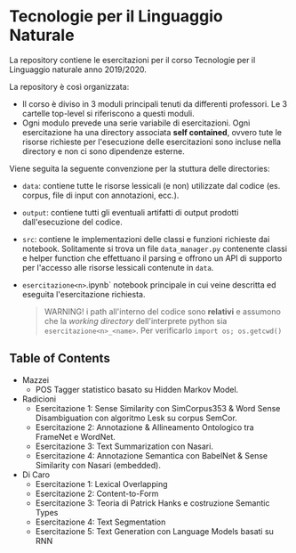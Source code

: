 # Tecnologie per il Linguaggio Naturale

La repository contiene le esercitazioni per il corso Tecnologie per il Linguaggio naturale anno 2019/2020.

La repository è così organizzata:
* Il corso è diviso in 3 moduli principali tenuti da differenti professori. Le 3 cartelle top-level si riferiscono a questi moduli.
* Ogni modulo prevede una serie variabile di esercitazioni. Ogni esercitazione ha una directory associata **self contained**, ovvero tute le risorse richieste per l'esecuzione delle esercitazioni sono incluse nella directory e non ci sono dipendenze esterne.

Viene seguita la seguente convenzione per la stuttura delle directories:

* `data`: contiene tutte le risorse lessicali (e non) utilizzate dal codice (es. corpus, file di input con annotazioni, ecc.).
* `output`: contiene tutti gli eventuali artifatti di output prodotti dall'esecuzione del codice.
* `src`: contiene le implementazioni delle classi e funzioni richieste dai notebook. Solitamente si trova un file `data_manager.py` contenente classi e  helper function che effettuano il parsing e offrono un API di supporto per l'accesso alle risorse lessicali contenute in `data`.
* `esercitazione<n>`.ipynb` notebook principale in cui veine descritta ed eseguita l'esercitazione richiesta.


    > WARNING! i path all'interno del codice sono **relativi** e assumono che la *working directory* dell'interprete python sia `esercitazione<n>_<name>`. Per verificarlo `import os; os.getcwd()`

## Table of Contents
* Mazzei
    * POS Tagger statistico basato su Hidden Markov Model.
* Radicioni
    * Esercitazione 1: Sense Similarity con SimCorpus353 & Word Sense Disambiguation con algoritmo Lesk su corpus SemCor.
    * Esercitazione 2: Annotazione & Allineamento Ontologico tra FrameNet e WordNet.
    * Esercitazione 3: Text Summarization con Nasari.
    * Esercitazione 4: Annotazione Semantica con BabelNet & Sense Similarity con Nasari (embedded).
* Di Caro
    * Esercitazione 1: Lexical Overlapping
    * Esercitazione 2: Content-to-Form
    * Esercitazione 3: Teoria di Patrick Hanks e costruzione Semantic Types 
    * Esercitazione 4: Text Segmentation
    * Esercitazione 5: Text Generation con Language Models basati su RNN 
